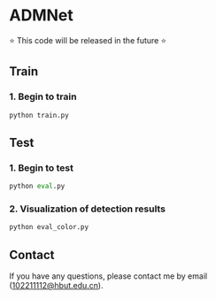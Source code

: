 # ADMNet

⭐ This code will be released in the future ⭐ 



## Train


### 1. Begin to train

```python
python train.py
```


## Test

### 1. Begin to test

```python
python eval.py
```

### 2. Visualization of detection results

```python
python eval_color.py
```

## Contact

If you have any questions, please contact me by email (102211112@hbut.edu.cn).



